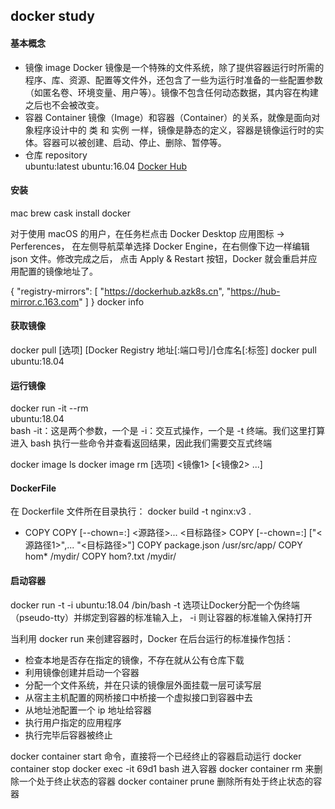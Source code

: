 ## docker study

#### 基本概念
- 镜像 image
  Docker 镜像是一个特殊的文件系统，除了提供容器运行时所需的程序、库、资源、配置等文件外，还包含了一些为运行时准备的一些配置参数（如匿名卷、环境变量、用户等）。镜像不包含任何动态数据，其内容在构建之后也不会被改变。
- 容器 Container
  镜像（Image）和容器（Container）的关系，就像是面向对象程序设计中的 类 和 实例 一样，镜像是静态的定义，容器是镜像运行时的实体。容器可以被创建、启动、停止、删除、暂停等。
- 仓库 repository  
  ubuntu:latest ubuntu:16.04
  [Docker Hub](https://hub.docker.com/)

#### 安装
mac 
brew cask install docker  

对于使用 macOS 的用户，在任务栏点击 Docker Desktop 应用图标 -> Perferences，
在左侧导航菜单选择 Docker Engine，在右侧像下边一样编辑 json 文件。修改完成之后，
点击 Apply & Restart 按钮，Docker 就会重启并应用配置的镜像地址了。

{
  "registry-mirrors": [
    "https://dockerhub.azk8s.cn",
    "https://hub-mirror.c.163.com"
  ]
}
docker info

#### 获取镜像
docker pull [选项] [Docker Registry 地址[:端口号]/]仓库名[:标签]
docker pull ubuntu:18.04
#### 运行镜像
docker run -it --rm \
    ubuntu:18.04 \
    bash
-it：这是两个参数，一个是 -i：交互式操作，一个是 -t 终端。我们这里打算进入 bash 执行一些命令并查看返回结果，因此我们需要交互式终端    

docker image ls
docker image rm [选项] <镜像1> [<镜像2> ...]

#### DockerFile

在 Dockerfile 文件所在目录执行：
docker build -t nginx:v3 .

- COPY
  COPY [--chown=<user>:<group>] <源路径>... <目标路径>
  COPY [--chown=<user>:<group>] ["<源路径1>",... "<目标路径>"]
  COPY package.json /usr/src/app/
  COPY hom* /mydir/
  COPY hom?.txt /mydir/


#### 启动容器
docker run -t -i ubuntu:18.04 /bin/bash
-t 选项让Docker分配一个伪终端（pseudo-tty）并绑定到容器的标准输入上， -i 则让容器的标准输入保持打开

当利用 docker run 来创建容器时，Docker 在后台运行的标准操作包括：

- 检查本地是否存在指定的镜像，不存在就从公有仓库下载
- 利用镜像创建并启动一个容器
- 分配一个文件系统，并在只读的镜像层外面挂载一层可读写层
- 从宿主主机配置的网桥接口中桥接一个虚拟接口到容器中去
- 从地址池配置一个 ip 地址给容器
- 执行用户指定的应用程序
- 执行完毕后容器被终止

docker container start 命令，直接将一个已经终止的容器启动运行
docker container stop
docker exec -it 69d1 bash 进入容器
docker container rm 来删除一个处于终止状态的容器
docker container prune 删除所有处于终止状态的容器